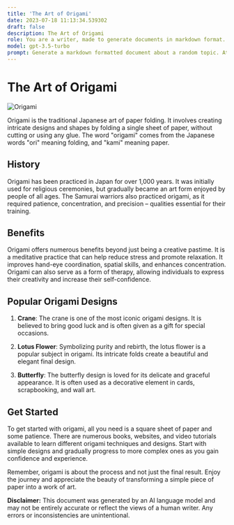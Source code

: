 ```yaml
---
title: 'The Art of Origami'
date: 2023-07-18 11:13:34.539302
draft: false
description: The Art of Origami
role: You are a writer, made to generate documents in markdown format. It is very important that all of the documents you generate are in valid markdown format.
model: gpt-3.5-turbo
prompt: Generate a markdown formatted document about a random topic. At the bottom, include a disclaimer explaining that the document was generated by you. The first line of the document should be the title. Make sure that the entire document is in proper markdown format, using a mix of various tags to make the document visually appealing.
---
```


# The Art of Origami

![Origami](https://images.unsplash.com/photo-1606971031916-3f52a7893ff4)

Origami is the traditional Japanese art of paper folding. It involves creating intricate designs and shapes by folding a single sheet of paper, without cutting or using any glue. The word "origami" comes from the Japanese words "ori" meaning folding, and "kami" meaning paper.

## History

Origami has been practiced in Japan for over 1,000 years. It was initially used for religious ceremonies, but gradually became an art form enjoyed by people of all ages. The Samurai warriors also practiced origami, as it required patience, concentration, and precision – qualities essential for their training.

## Benefits

Origami offers numerous benefits beyond just being a creative pastime. It is a meditative practice that can help reduce stress and promote relaxation. It improves hand-eye coordination, spatial skills, and enhances concentration. Origami can also serve as a form of therapy, allowing individuals to express their creativity and increase their self-confidence.

## Popular Origami Designs

1. **Crane**: The crane is one of the most iconic origami designs. It is believed to bring good luck and is often given as a gift for special occasions.

2. **Lotus Flower**: Symbolizing purity and rebirth, the lotus flower is a popular subject in origami. Its intricate folds create a beautiful and elegant final design.

3. **Butterfly**: The butterfly design is loved for its delicate and graceful appearance. It is often used as a decorative element in cards, scrapbooking, and wall art.

## Get Started

To get started with origami, all you need is a square sheet of paper and some patience. There are numerous books, websites, and video tutorials available to learn different origami techniques and designs. Start with simple designs and gradually progress to more complex ones as you gain confidence and experience.

Remember, origami is about the process and not just the final result. Enjoy the journey and appreciate the beauty of transforming a simple piece of paper into a work of art.

**Disclaimer:**
This document was generated by an AI language model and may not be entirely accurate or reflect the views of a human writer. Any errors or inconsistencies are unintentional.